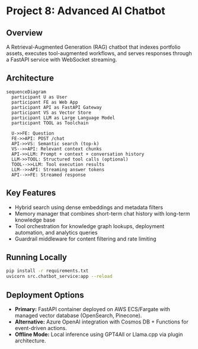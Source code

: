 # Project 8: Advanced AI Chatbot

## Overview
A Retrieval-Augmented Generation (RAG) chatbot that indexes portfolio assets, executes tool-augmented workflows, and serves responses through a FastAPI service with WebSocket streaming.

## Architecture
```mermaid
sequenceDiagram
  participant U as User
  participant FE as Web App
  participant API as FastAPI Gateway
  participant VS as Vector Store
  participant LLM as Large Language Model
  participant TOOL as Toolchain

  U->>FE: Question
  FE->>API: POST /chat
  API->>VS: Semantic search (top-k)
  VS-->>API: Relevant context chunks
  API->>LLM: Prompt + context + conversation history
  LLM->>TOOL: Structured tool calls (optional)
  TOOL-->>LLM: Tool execution results
  LLM-->>API: Streaming answer tokens
  API-->>FE: Streamed response
```

## Key Features
- Hybrid search using dense embeddings and metadata filters
- Memory manager that combines short-term chat history with long-term knowledge base
- Tool orchestration for knowledge graph lookups, deployment automation, and analytics queries
- Guardrail middleware for content filtering and rate limiting

## Running Locally
```bash
pip install -r requirements.txt
uvicorn src.chatbot_service:app --reload
```

## Deployment Options
- **Primary:** FastAPI container deployed on AWS ECS/Fargate with managed vector database (OpenSearch, Pinecone).
- **Alternative:** Azure OpenAI integration with Cosmos DB + Functions for event-driven actions.
- **Offline Mode:** Local inference using GPT4All or Llama.cpp via plugin architecture.
